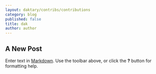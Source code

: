 ```yaml
---
layout: daktary/contribs/contributions
category: blog
published: false
title: dak
author: author
---
```


## A New Post

Enter text in [Markdown](http://daringfireball.net/projects/markdown/). Use the toolbar above, or click the **?** button for formatting help.
